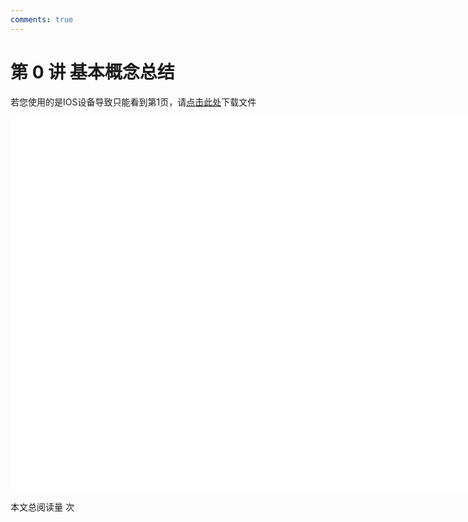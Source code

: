 ```yaml
---
comments: true
---
```


# 第 0 讲 基本概念总结

<object data="概率论与数理统计 第 0 讲.pdf" type="application/pdf" width="150%" height="800">
    <p>若您使用的是IOS设备导致只能看到第1页，请<a href="概率论与数理统计 第 0 讲.pdf">点击此处</a>下载文件</p>
    <iframe src="概率论与数理统计 第 0 讲.pdf#navpanes=0" width="500%" height="600" frameborder="0"></iframe>
    
</object>

<span id="busuanzi_container_page_pv">本文总阅读量 <span id="busuanzi_value_page_pv"></span> 次</span>